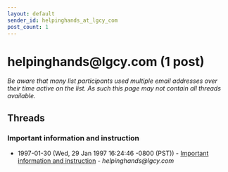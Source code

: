 ```yaml
---
layout: default
sender_id: helpinghands_at_lgcy_com
post_count: 1
---
```


# helpinghands<span>@</span>lgcy.com (1 post)

_Be aware that many list participants used multiple email addresses over their time active on the list. As such this page may not contain all threads available._

## Threads

### Important information and instruction
+ 1997-01-30 (Wed, 29 Jan 1997 16:24:46 -0800 (PST)) - [Important information and instruction](/archive/1997/01/e0262554d2a658e99503e6f89fc9b765dae2353be4464ec931a97c094692a6ab) - _helpinghands@lgcy.com_

